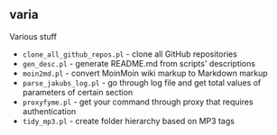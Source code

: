 varia
-----

Various stuff

* `clone_all_github_repos.pl` - clone all GitHub repositories
* `gen_desc.pl` - generate README.md from scripts' descriptions
* `moin2md.pl` - convert MoinMoin wiki markup to Markdown markup
* `parse_jakubs_log.pl` - go through log file and get total values of parameters of certain section
* `proxyfyme.pl` - get your command through proxy that requires authentication
* `tidy_mp3.pl` - create folder hierarchy based on MP3 tags
